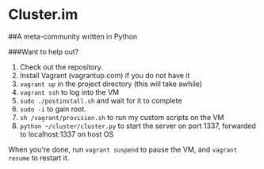 Cluster.im
====
##A meta-community written in Python


###Want to help out?
1. Check out the repository.
3. Install Vagrant (vagrantup.com) if you do not have it
4. ```vagrant up``` in the project directory (this will take awhile)
5. ```vagrant ssh``` to log into the VM
6. ```sudo ./postinstall.sh``` and wait for it to complete
6. ```sudo -i``` to gain root.
6. ```sh /vagrant/provision.sh``` to run my custom scripts on the VM
6. ```python ~/cluster/cluster.py``` to start the server on port 1337, forwarded to localhost:1337 on host OS

When you're done, run ```vagrant suspend``` to pause the VM, and ```vagrant resume``` to restart it.

